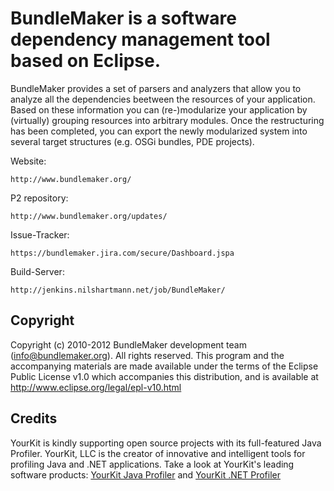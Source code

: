 BundleMaker is a software dependency management tool based on Eclipse.
======================================================================

BundleMaker provides a set of parsers and analyzers that allow you to analyze all the dependencies beetween the resources of your application. Based on these information you can (re-)modularize your application by (virtually) grouping resources into arbitrary modules. Once the restructuring has been completed, you can export the newly modularized system into several target structures (e.g. OSGi bundles, PDE projects).

Website:

	http://www.bundlemaker.org/

P2 repository:

	http://www.bundlemaker.org/updates/

Issue-Tracker:

	https://bundlemaker.jira.com/secure/Dashboard.jspa

Build-Server:

	http://jenkins.nilshartmann.net/job/BundleMaker/



Copyright
---------
Copyright (c) 2010-2012 BundleMaker development team (info@bundlemaker.org).
All rights reserved. This program and the accompanying materials
are made available under the terms of the Eclipse Public License v1.0
which accompanies this distribution, and is available at
http://www.eclipse.org/legal/epl-v10.html

Credits
-------
YourKit is kindly supporting open source projects with its full-featured Java Profiler.
YourKit, LLC is the creator of innovative and intelligent tools for profiling
Java and .NET applications. Take a look at YourKit's leading software products:
[YourKit Java Profiler](http://www.yourkit.com/java/profiler/index.jsp) and [YourKit .NET Profiler](http://www.yourkit.com/.net/profiler/index.jsp)

